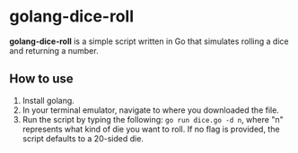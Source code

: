 # golang-dice-roll

**golang-dice-roll** is a simple script written in Go that simulates rolling a dice and returning a number.

## How to use

1. Install golang.
2. In your terminal emulator, navigate to where you downloaded the file.
3. Run the script by typing the following: `go run dice.go -d n`, where "n" represents what kind of die you want to roll. If no flag is provided, the script defaults to a 20-sided die.

